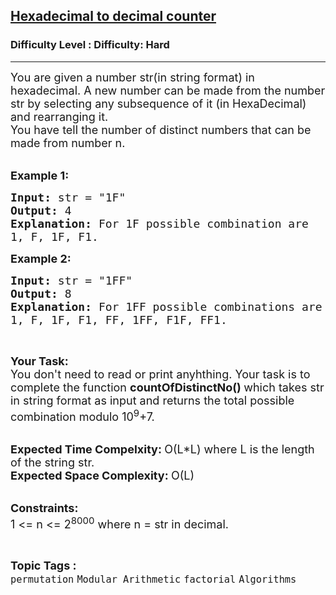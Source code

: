 <h2><a href="https://www.geeksforgeeks.org/problems/hexadecimal-to-decimal-counter1627/1?page=6&difficulty=Hard&status=unsolved&sortBy=accuracy">Hexadecimal to decimal counter</a></h2><h3>Difficulty Level : Difficulty: Hard</h3><hr><div class="problems_problem_content__Xm_eO"><p><span style="font-size:18px">You are given a number str(in string format)&nbsp;in hexadecimal. A new number can be made from the number str&nbsp;by selecting any subsequence of it (in HexaDecimal) and rearranging it.<br>
You have tell the number of distinct numbers that can be made from number n.</span><br>
&nbsp;</p>

<p><span style="font-size:18px"><strong>Example 1:</strong></span></p>

<pre><span style="font-size:18px"><strong>Input: </strong>str = "1F"
<strong>Output: </strong>4
<strong>Explanation: </strong>For 1F possible combination are 
1, F, 1F, F1.</span>
</pre>

<p><span style="font-size:18px"><strong>Example 2:</strong></span></p>

<pre><span style="font-size:18px"><strong>Input: </strong>str = "1FF"
<strong>Output: </strong>8
<strong>Explanation: </strong>For 1FF possible combinations are
1, F, 1F, F1, FF, 1FF, F1F, FF1.</span>
</pre>

<p>&nbsp;</p>

<p><span style="font-size:18px"><strong>Your Task:</strong><br>
You don't need to read or print anyhthing. Your task is to complete the function&nbsp;<strong>countOfDistinctNo()&nbsp;</strong>which takes str in string format as input and returns the total possible combination modulo 10<sup>9</sup>+7.</span><br>
&nbsp;</p>

<p><span style="font-size:18px"><strong>Expected Time Compelxity:&nbsp;</strong>O(L*L)&nbsp;where L is the length of the string str.<br>
<strong>Expected Space Complexity:&nbsp;</strong>O(L)</span><br>
&nbsp;</p>

<p><span style="font-size:18px"><strong>Constraints:</strong><br>
1 &lt;= n &lt;= 2<sup>8000</sup>&nbsp;where n = str in decimal.</span></p>
</div><br><p><span style=font-size:18px><strong>Topic Tags : </strong><br><code>permutation</code>&nbsp;<code>Modular Arithmetic</code>&nbsp;<code>factorial</code>&nbsp;<code>Algorithms</code>&nbsp;